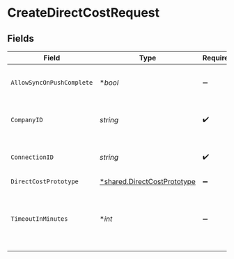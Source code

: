 # CreateDirectCostRequest


## Fields

| Field                                                                            | Type                                                                             | Required                                                                         | Description                                                                      | Example                                                                          |
| -------------------------------------------------------------------------------- | -------------------------------------------------------------------------------- | -------------------------------------------------------------------------------- | -------------------------------------------------------------------------------- | -------------------------------------------------------------------------------- |
| `AllowSyncOnPushComplete`                                                        | **bool*                                                                          | :heavy_minus_sign:                                                               | Allow a sync upon push completion.                                               |                                                                                  |
| `CompanyID`                                                                      | *string*                                                                         | :heavy_check_mark:                                                               | Unique identifier for a company.                                                 | 8a210b68-6988-11ed-a1eb-0242ac120002                                             |
| `ConnectionID`                                                                   | *string*                                                                         | :heavy_check_mark:                                                               | Unique identifier for a connection.                                              | 2e9d2c44-f675-40ba-8049-353bfcb5e171                                             |
| `DirectCostPrototype`                                                            | [*shared.DirectCostPrototype](../../../pkg/models/shared/directcostprototype.md) | :heavy_minus_sign:                                                               | N/A                                                                              |                                                                                  |
| `TimeoutInMinutes`                                                               | **int*                                                                           | :heavy_minus_sign:                                                               | Time limit for the push operation to complete before it is timed out.            |                                                                                  |